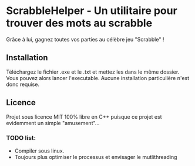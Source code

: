 # ScrabbleHelper - Un utilitaire pour trouver des mots au scrabble
Grâce à lui, gagnez toutes vos parties au célèbre jeu "Scrabble" !

## Installation
Téléchargez le fichier .exe et le .txt et mettez les dans le même dossier. Vous pouvez alors lancer l'executable. Aucune installation particulière n'est donc requise.

## Licence
Projet sous licence MIT 100% libre en C++ puisque ce projet est evidemment un simple "amusement"...

### TODO list:
- Compiler sous linux.
- Toujours plus optimiser le processus et envisager le mutlithreading
